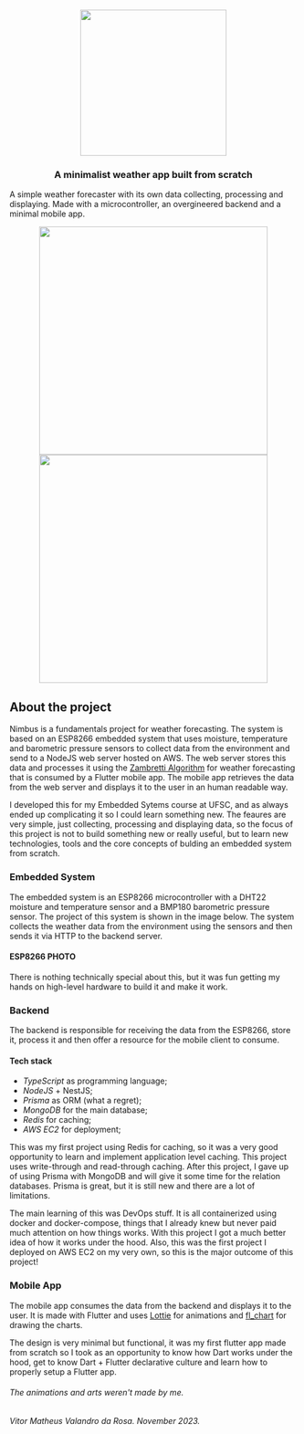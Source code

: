 <h1 align="center">
  <img width="256px" src="https://github.com/VitorValandro/nimbus/assets/50156875/82f4870a-c6cd-4f92-91a7-88895404b4c9" />
  <br />
</h1>


<h3 align="center">
A minimalist weather app built from scratch
</h3>

A simple weather forecaster with its own data collecting, processing and displaying. Made with a microcontroller, an overgineered backend and a minimal mobile app.

<div align="center">
  <div align="center">
    <img width="400" src="https://github.com/VitorValandro/nimbus/assets/50156875/498ea962-40a5-4010-9c6e-1346a40057a4">
    <img width="400" src="https://github.com/VitorValandro/nimbus/assets/50156875/90f2e50c-a386-49c4-b0b3-5b3e4dbaeec9">
  </div>

</div>

## About the project
Nimbus is a fundamentals project for weather forecasting. The system is based on an ESP8266 embedded system that uses moisture, temperature and barometric pressure sensors to collect data from the environment and send to a NodeJS web server hosted on AWS. The web server stores this data and processes it using the [Zambretti Algorithm](https://web.archive.org/web/20110610213848/http://www.meteormetrics.com/zambretti.htm) for weather forecasting that is consumed by a Flutter mobile app. The mobile app retrieves the data from the web server and displays it to the user in an human readable way.

I developed this for my Embedded Sytems course at UFSC, and as always ended up complicating it so I could learn something new. The feaures are very simple, just collecting, processing and displaying data, so the focus of this project is not to build something new or really useful, but to learn new technologies, tools and the core concepts of bulding an embedded system from scratch.

### Embedded System
The embedded system is an ESP8266 microcontroller with a DHT22 moisture and temperature sensor and a BMP180 barometric pressure sensor. The project of this system is shown in the image below. The system collects the weather data from the environment using the sensors and then sends it via HTTP to the backend server.

#### ESP8266 PHOTO

There is nothing technically special about this, but it was fun getting my hands on high-level hardware to build it and make it work.

### Backend
The backend is responsible for receiving the data from the ESP8266, store it, process it and then offer a resource for the mobile client to consume.

#### Tech stack
- *TypeScript* as programming language;
- *NodeJS* + NestJS;
- *Prisma* as ORM (what a regret);
- *MongoDB* for the main database;
- *Redis* for caching;
- *AWS EC2* for deployment; 

This was my first project using Redis for caching, so it was a very good opportunity to learn and implement application level caching. This project uses write-through and read-through caching. After this project, I gave up of using Prisma with MongoDB and will give it some time for the relation databases. Prisma is great, but it is still new and there are a lot of limitations.

The main learning of this was DevOps stuff. It is all containerized using docker and docker-compose, things that I already knew but never paid much attention on how things works. With this project I got a much better idea of how it works under the hood. Also, this was the first project I deployed on AWS EC2 on my very own, so this is the major outcome of this project!

### Mobile App
The mobile app consumes the data from the backend and displays it to the user. It is made with Flutter and uses [Lottie](https://lottiefiles.com/) for animations and [fl_chart](https://pub.dev/packages/fl_chart) for drawing the charts.

The design is very minimal but functional, it was my first flutter app made from scratch so I took as an opportunity to know how Dart works under the hood, get to know Dart + Flutter declarative culture and learn how to properly setup a Flutter app.

###### The animations and arts weren't made by me.
###### Vitor Matheus Valandro da Rosa. November 2023.
